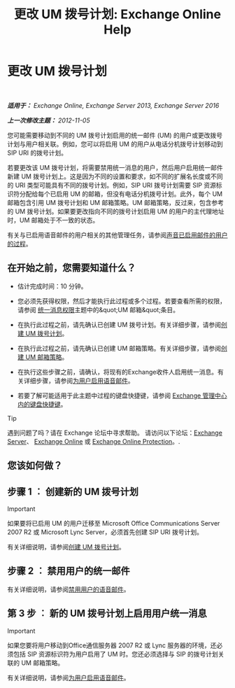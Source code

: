 ﻿---
title: '更改 UM 拨号计划: Exchange Online Help'
TOCTitle: 更改 UM 拨号计划
ms:assetid: 4a6b6b6f-c61c-44e8-91dd-c5d28835f441
ms:mtpsurl: https://technet.microsoft.com/zh-cn/library/Ee633465(v=EXCHG.150)
ms:contentKeyID: 50490491
ms.date: 05/23/2018
mtps_version: v=EXCHG.150
ms.translationtype: MT
---

# 更改 UM 拨号计划

 

_**适用于：** Exchange Online, Exchange Server 2013, Exchange Server 2016_

_**上一次修改主题：** 2012-11-05_

您可能需要移动到不同的 UM 拨号计划启用的统一邮件 (UM) 的用户或更改拨号计划与用户相关联。例如，您可以将启用 UM 的用户从电话分机拨号计划移动到 SIP URI 的拨号计划。

若要更改该 UM 拨号计划，将需要禁用统一消息的用户，然后用户启用统一邮件新建 UM 拨号计划上。这是因为不同的设置和要求，如不同的扩展名长度或不同的 URI 类型可能具有不同的拨号计划。例如，SIP URI 拨号计划需要 SIP 资源标识符分配给每个已启用 UM 的邮箱，但没有电话分机拨号计划。此外，每个 UM 邮箱包含引用 UM 拨号计划和 UM 邮箱策略。UM 邮箱策略，反过来，包含参考的 UM 拨号计划。如果要更改指向不同的拨号计划启用 UM 的用户的主代理地址时，UM 邮箱处于不一致的状态。

有关与已启用语音邮件的用户相关的其他管理任务，请参阅[声音已启用邮件的用户的过程](voice-mail-enabled-user-procedures-exchange-2013-help.md)。

## 在开始之前，您需要知道什么？

  - 估计完成时间：10 分钟。

  - 您必须先获得权限，然后才能执行此过程或多个过程。若要查看所需的权限，请参阅 [统一消息权限](unified-messaging-permissions-exchange-2013-help.md)主题中的\&quot;UM 邮箱\&quot;条目。

  - 在执行此过程之前，请先确认已创建 UM 拨号计划。有关详细步骤，请参阅[创建 UM 拨号计划](create-a-um-dial-plan-exchange-2013-help.md)。

  - 在执行此过程之前，请先确认已创建 UM 邮箱策略。有关详细步骤，请参阅[创建 UM 邮箱策略](create-a-um-mailbox-policy-exchange-2013-help.md)。

  - 在执行这些步骤之前，请确认，将现有的Exchange收件人启用统一消息。有关详细步骤，请参阅[为用户启用语音邮件](enable-a-user-for-voice-mail-exchange-2013-help.md)。

  - 若要了解可能适用于此主题中过程的键盘快捷键，请参阅 [Exchange 管理中心内的键盘快捷键](keyboard-shortcuts-in-the-exchange-admin-center-exchange-online-protection-help.md)。

> [!TIP]  
> 遇到问题了吗？请在 Exchange 论坛中寻求帮助。 请访问以下论坛：<a href="https://go.microsoft.com/fwlink/p/?linkid=60612">Exchange Server</a>、 <a href="https://go.microsoft.com/fwlink/p/?linkid=267542">Exchange Online</a> 或 <a href="https://go.microsoft.com/fwlink/p/?linkid=285351">Exchange Online Protection</a>。.


## 您该如何做？

## 步骤 1 ︰ 创建新的 UM 拨号计划

> [!IMPORTANT]  
> 如果要将已启用 UM 的用户迁移至 Microsoft Office Communications Server 2007 R2 或 Microsoft Lync Server，必须首先创建 SIP URI 拨号计划。


有关详细说明，请参阅[创建 UM 拨号计划](create-a-um-dial-plan-exchange-2013-help.md)。

## 步骤 2 ︰ 禁用用户的统一邮件

有关详细说明，请参阅[禁用用户的语音邮件](disable-voice-mail-for-a-user-exchange-2013-help.md)。

## 第 3 步 ︰ 新的 UM 拨号计划上启用用户统一消息

> [!IMPORTANT]  
> 如果您要将用户移动到Office通信服务器 2007 R2 或 Lync 服务器的环境，还必须包括 SIP 资源标识符为用户启用了 UM 时。您还必须选择与 SIP 的拨号计划关联的 UM 邮箱策略。


有关详细说明，请参阅[为用户启用语音邮件](enable-a-user-for-voice-mail-exchange-2013-help.md)。


